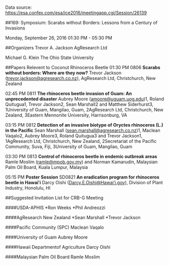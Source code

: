 
Data source: https://esa.confex.com/esa/ice2016/meetingapp.cgi/Session/26139

##169: Symposium: Scarabs without Borders: Lessons from a Century of Invasions

Monday, September 26, 2016  01:30 PM - 05:30 PM

##Organizers
Trevor A. Jackson
AgResearch Ltd

Michael G. Klein
The Ohio State University

##Papers Relevent to Coconut Rhinoceros Beetle
01:30 PM
0806 **Scarabs without borders: Where are they now?**
Trevor Jackson (trevor.jackson@agresearch.co.nz), AgResearch Ltd, Christchurch, New Zealand

02:45 PM
0811 **The rhinoceros beetle invasion of Guam: An unprecedented disaster**
Aubrey Moore (amoore@uguam.uog.edu)1, Roland Quitugua1, Trevor Jackson2, Sean Marshall2 and Matthew Siderhurst3, 1University of Guam, Mangilao, Guam, 2AgResearch Ltd, Christchurch, New Zealand, 3Eastern Mennonite University, Harrisonburg, VA

03:15 PM
0812 **Detection of an invasive biotype of Oryctes rhinoceros (L.) in the Pacific**
Sean Marshall (sean.marshall@agresearch.co.nz)1, Maclean Vaqalo2, Aubrey Moore3, Roland Quitugua3 and Trevor Jackson1, 1AgResearch Ltd, Christchurch, New Zealand, 2Secretariat of the Pacific Community, Suva, Fiji, 3University of Guam, Mangilao, Guam

03:30 PM
0813 **Control of rhinoceros beetle in endemic outbreak areas**
Ramle Moslim (ramle@mpob.gov.my) and Norman Kamarudin, Malaysian Palm Oil Board, Kuala Lumpur, Malaysia

05:15 PM **Poster Session**
SD0821 **An eradication program for rhinoceros beetle in Hawaiʻi**
Darcy Oishi (Darcy.E.Oishi@Hawaiʻi.gov), Division of Plant Industry, Honolulu, HI

##Suggested Invitation List for CRB-G Meeting

####USDA-APHIS
*Ron Weeks
*Phil Andreozzi

####AgResearch New Zealand
*Sean Marshall
*Trevor Jackson

####Pacific Community (SPC)
Maclean Vaqalo

####University of Guam
Aubrey Moore

####Hawaii Departmentof Agriculture
Darcy Oishi

####Malaysian Palm Oil Board
Ramle Moslim




